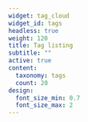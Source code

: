 ```yaml
---
widget: tag_cloud
widget_id: tags
headless: true
weight: 120
title: Tag listing
subtitle: ""
active: true
content:
  taxonomy: tags
  count: 20
design:
  font_size_min: 0.7
  font_size_max: 2
---
```

